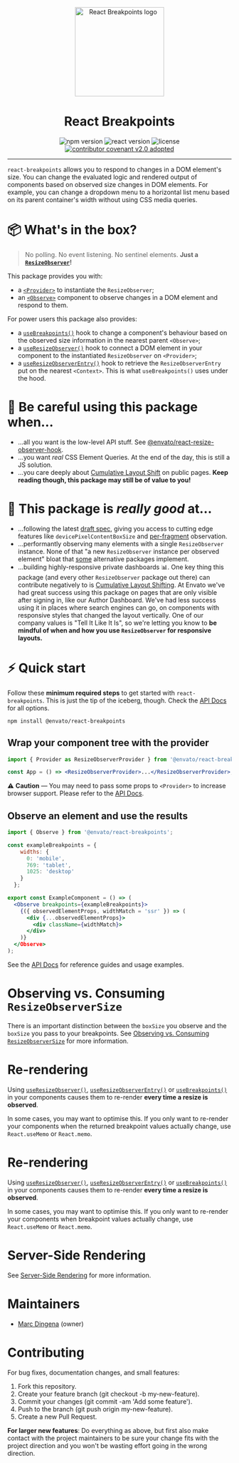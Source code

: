 <p align="center">
  <img width="200" src="./React-Breakpoints.png" alt="React Breakpoints logo" />
</p>

<h1 align="center">React Breakpoints</h1>

<p align="center">
  <img alt="npm version" src="https://img.shields.io/npm/v/@envato/react-breakpoints?style=for-the-badge" />
  <img alt="react version" src="https://img.shields.io/npm/dependency-version/@envato/react-breakpoints/peer/react?style=for-the-badge">
  <img alt="license" src="https://img.shields.io/npm/l/@envato/react-breakpoints?style=for-the-badge" />
  <a href="CODE-OF-CONDUCT.md"><img alt="contributor covenant v2.0 adopted" src="https://img.shields.io/badge/Contributor%20Covenant-v2.0%20adopted-ff69b4.svg?style=for-the-badge" /></a>
</p>

---

`react-breakpoints` allows you to respond to changes in a DOM element's size. You can change the evaluated logic and rendered output of components based on observed size changes in DOM elements. For example, you can change a dropdown menu to a horizontal list menu based on its parent container's width without using CSS media queries.

# 📦 What's in the box?

> No polling. No event listening. No sentinel elements. **Just a [`ResizeObserver`](https://developer.mozilla.org/en-US/docs/Web/API/ResizeObserver)!**

This package provides you with:

- a [`<Provider>`](/docs/api.md#provider) to instantiate the `ResizeObserver`;
- an [`<Observe>`](/docs/api.md#observe) component to observe changes in a DOM element and respond to them.

For power users this package also provides:

- a [`useBreakpoints()`](/docs/api.md#usebreakpoints) hook to change a component's behaviour based on the observed size information in the nearest parent `<Observe>`;
- a [`useResizeObserver()`](/docs/api.md#useresizeobserver) hook to connect a DOM element in your component to the instantiated `ResizeObserver` on `<Provider>`;
- a [`useResizeObserverEntry()`](/docs/api.md#useresizeobserverentry) hook to retrieve the `ResizeObserverEntry` put on the nearest `<Context>`. This is what `useBreakpoints()` uses under the hood.

# 🐉 Be careful using this package when&hellip;

- &hellip;all you want is the low-level API stuff. See [@envato/react-resize-observer-hook](https://github.com/envato/react-resize-observer-hook).
- &hellip;you want _real_ CSS Element Queries. At the end of the day, this is still a JS solution.
- &hellip;you care deeply about [Cumulative Layout Shift](https://web.dev/cls/) on public pages. **Keep reading though, this package may still be of value to you!**

# 🏅 This package is _really good_ at&hellip;

- &hellip;following the latest [draft spec](https://drafts.csswg.org/resize-observer/), giving you access to cutting edge features like `devicePixelContentBoxSize` and [per-fragment](https://drafts.csswg.org/css-break-3/) observation.
- &hellip;performantly observing many elements with a single `ResizeObserver` instance. None of that "a new `ResizeObserver` instance per observed element" bloat that [some](https://github.com/ZeeCoder/use-resize-observer/blob/314b29c33cfcd2c51b8854b775b0a2a5c325d94a/src/index.ts#L151-L157) alternative packages implement.
- &hellip;building highly-responsive private dashboards 📊. One key thing this package (and every other `ResizeObserver` package out there) can contribute negatively to is [Cumulative Layout Shifting](https://web.dev/cls/). At Envato we've had great success using this package on pages that are only visible after signing in, like our Author Dashboard. We've had less success using it in places where search engines can go, on components with responsive styles that changed the layout vertically. One of our company values is "Tell It Like It Is", so we're letting you know to **be mindful of when and how you use `ResizeObserver` for responsive layouts.**

# ⚡️ Quick start

Follow these **minimum required steps** to get started with `react-breakpoints`. This is just the tip of the iceberg, though. Check the [API Docs](/docs/api.md) for all options.

```shell
npm install @envato/react-breakpoints
```

## Wrap your component tree with the provider

```jsx
import { Provider as ResizeObserverProvider } from '@envato/react-breakpoints';

const App = () => <ResizeObserverProvider>...</ResizeObserverProvider>;
```

⚠️ **Caution** — You may need to pass some props to `<Provider>` to increase browser support. Please refer to the [API Docs](/docs/api.md#provider).

## Observe an element and use the results

```jsx
import { Observe } from '@envato/react-breakpoints';

const exampleBreakpoints = {
    widths: {
      0: 'mobile',
      769: 'tablet',
      1025: 'desktop'
    }
  };

export const ExampleComponent = () => (
  <Observe breakpoints={exampleBreakpoints}>
    {({ observedElementProps, widthMatch = 'ssr' }) => (
      <div {...observedElementProps}>
        <div className={widthMatch}>
      </div>
    )}
  </Observe>
);
```

See the [API Docs](/docs/api.md) for reference guides and usage examples.

# Observing vs. Consuming `ResizeObserverSize`

There is an important distinction between the `boxSize` you observe and the `boxSize` you pass to your breakpoints. See [Observing vs. Consuming `ResizeObserverSize`](/docs/boxSizes.md) for more information.

# Re-rendering

Using [`useResizeObserver()`](/docs/api.md#useresizeobserver), [`useResizeObserverEntry()`](/docs/api.md#useresizeobserverentry) or [`useBreakpoints()`](/docs/api.md#usebreakpoints) in your components causes them to re-render **every time a resize is observed**.

In some cases, you may want to optimise this. If you only want to re-render your components when the returned breakpoint values actually change, use `React.useMemo` or `React.memo`.

# Re-rendering

Using [`useResizeObserver()`](/docs/api.md#useresizeobserver), [`useResizeObserverEntry()`](/docs/api.md#useresizeobserverentry) or [`useBreakpoints()`](/docs/api.md#usebreakpoints) in your components causes them to re-render **every time a resize is observed**.

In some cases, you may want to optimise this. If you only want to re-render your components when breakpoint values actually change, use `React.useMemo` or `React.memo`.

# Server-Side Rendering

See [Server-Side Rendering](/docs/server-side-rendering.md) for more information.

# Maintainers

- [Marc Dingena](https://github.com/mdingena) (owner)

# Contributing

For bug fixes, documentation changes, and small features:

1. Fork this repository.
1. Create your feature branch (git checkout -b my-new-feature).
1. Commit your changes (git commit -am 'Add some feature').
1. Push to the branch (git push origin my-new-feature).
1. Create a new Pull Request.

**For larger new features**: Do everything as above, but first also make contact with the project maintainers to be sure your change fits with the project direction and you won't be wasting effort going in the wrong direction.
